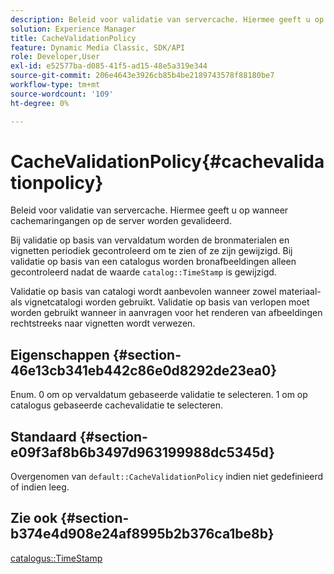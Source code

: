 ```yaml
---
description: Beleid voor validatie van servercache. Hiermee geeft u op wanneer cachemaringangen op de server worden gevalideerd.
solution: Experience Manager
title: CacheValidationPolicy
feature: Dynamic Media Classic, SDK/API
role: Developer,User
exl-id: e52577ba-d085-41f5-ad15-48e5a319e344
source-git-commit: 206e4643e3926cb85b4be2189743578f88180be7
workflow-type: tm+mt
source-wordcount: '109'
ht-degree: 0%

---
```


# CacheValidationPolicy{#cachevalidationpolicy}

Beleid voor validatie van servercache. Hiermee geeft u op wanneer cachemaringangen op de server worden gevalideerd.

Bij validatie op basis van vervaldatum worden de bronmaterialen en vignetten periodiek gecontroleerd om te zien of ze zijn gewijzigd. Bij validatie op basis van een catalogus worden bronafbeeldingen alleen gecontroleerd nadat de waarde `catalog::TimeStamp` is gewijzigd.

Validatie op basis van catalogi wordt aanbevolen wanneer zowel materiaal- als vignetcatalogi worden gebruikt. Validatie op basis van verlopen moet worden gebruikt wanneer in aanvragen voor het renderen van afbeeldingen rechtstreeks naar vignetten wordt verwezen.

## Eigenschappen {#section-46e13cb341eb442c86e0d8292de23ea0}

Enum. 0 om op vervaldatum gebaseerde validatie te selecteren. 1 om op catalogus gebaseerde cachevalidatie te selecteren.

## Standaard {#section-e09f3af8b6b3497d963199988dc5345d}

Overgenomen van `default::CacheValidationPolicy` indien niet gedefinieerd of indien leeg.

## Zie ook {#section-b374e4d908e24af8995b2b376ca1be8b}

[catalogus::TimeStamp](../../../../../ir-api/material-cat/image-rendering-api-ref/c-ir-material-catalog/c-ir-material-data-reference/r-ir-timestamp-dataref.md#reference-6daf7973dc4f4b4e9e8165756db7c319)

